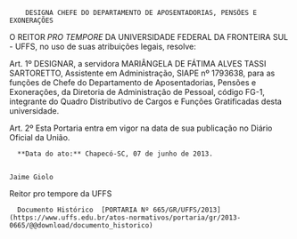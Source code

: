         DESIGNA CHEFE DO DEPARTAMENTO DE APOSENTADORIAS, PENSÕES E EXONERAÇÕES  

   O REITOR *PRO TEMPORE* DA UNIVERSIDADE FEDERAL DA FRONTEIRA SUL - UFFS, no uso de suas atribuições legais, resolve:

  

 Art. 1º DESIGNAR, a servidora MARIÂNGELA DE FÁTIMA ALVES TASSI SARTORETTO, Assistente em Administração, SIAPE nº 1793638, para as funções de Chefe do Departamento de Aposentadorias, Pensões e Exonerações, da Diretoria de Administração de Pessoal, código FG-1, integrante do Quadro Distributivo de Cargos e Funções Gratificadas desta universidade.

  

 Art. 2º Esta Portaria entra em vigor na data de sua publicação no Diário Oficial da União.

      **Data do ato:** Chapecó-SC, 07 de junho de 2013.   
 

    Jaime Giolo   
 Reitor pro tempore da UFFS 

      Documento Histórico  [PORTARIA Nº 665/GR/UFFS/2013](https://www.uffs.edu.br/atos-normativos/portaria/gr/2013-0665/@@download/documento_historico)     
      